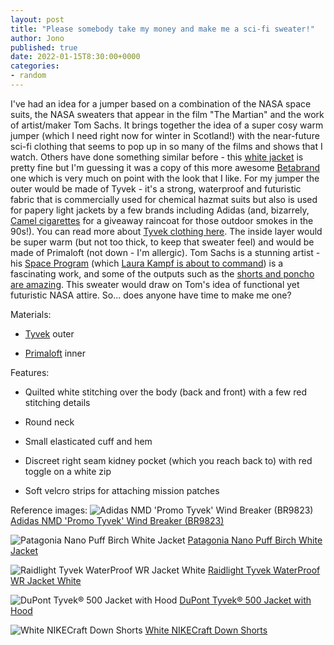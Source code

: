 ```yaml
---
layout: post
title: "Please somebody take my money and make me a sci-fi sweater!"
author: Jono
published: true
date: 2022-01-15T8:30:00+0000
categories:
- random
---
```

I've had an idea for a jumper based on a combination of the NASA space suits, the NASA sweaters that appear in the film "The Martian" and the work of artist/maker Tom Sachs. It brings together the idea of a super cosy warm jumper (which I need right now for winter in Scotland!) with the near-future sci-fi clothing that seems to pop up in so many of the films and shows that I watch. Others have done something similar before - this [white jacket](https://giv-studios.com/products/club-giv-spacely-utility-hooded-jacket-v2?variant=31853663649865) is pretty fine but I'm guessing it was a copy of this more awesome [Betabrand](https://hiconsumption.com/nasa-inspired-space-jacket-by-betabrand/) one which is very much on point with the look that I like. For my jumper the outer would be made of Tyvek - it's a strong, waterproof and futuristic fabric that is commercially used for chemical hazmat suits but also is used for papery light jackets by a few brands including Adidas (and, bizarrely, [Camel cigarettes](https://www.ebay.co.uk/itm/393777709323?hash=item5baefb010b:g:KtQAAOSw6qZhr9FG) for a giveaway raincoat for those outdoor smokes in the 90s!). You can read more about [Tyvek clothing here](https://www.fourrabbit.com/goingson/2020/5/15/tsunami-jacket-how-a-tyvek-jacket-was-made). The inside layer would be super warm (but not too thick, to keep that sweater feel) and would be made of Primaloft (not down - I'm allergic). Tom Sachs is a stunning artist - his [Space Program](https://www.youtube.com/watch?v=_dr_F2Aho2Y) (which [Laura Kampf is about to command](https://www.youtube.com/watch?v=sGK3WZ-mmK8)) is a fascinating work, and some of the outputs such as the [shorts and poncho are amazing](https://news.nike.com/news/tom-sachs-nikecraft-poncho-apparel). This sweater would draw on Tom's idea of functional yet futuristic NASA attire. So... does anyone have time to make me one?

Materials:

-   [Tyvek](https://www.dupont.com/brands/tyvek.html) outer

-   [Primaloft](https://www.primaloft.com/) inner

Features:

-   Quilted white stitching over the body (back and front) with a few red stitching details

-   Round neck 

-   Small elasticated cuff and hem

-   Discreet right seam kidney pocket (which you reach back to) with red toggle on a white zip

-   Soft velcro strips for attaching mission patches

Reference images:
![Adidas NMD 'Promo Tyvek' Wind Breaker (BR9823)](https://ellis.scot/uploads/2022/adidas.jpeg)
[Adidas NMD 'Promo Tyvek' Wind Breaker (BR9823)](https://www.ebay.co.uk/itm/114772938978?hash=item1ab90010e2:g:BCMAAOSw83pgfVJ4)

![Patagonia Nano Puff Birch White Jacket](https://ellis.scot/uploads/2022/patagonia.jpeg)
[Patagonia Nano Puff Birch White Jacket](https://www.tallingtonlakesproshop.com/patagonia-womens-nano-puff-birch-white-jacket-m.ir)

![Raidlight Tyvek WaterProof WR Jacket White](https://ellis.scot/uploads/2022/raidlight.jpeg)
[Raidlight Tyvek WaterProof WR Jacket White](https://www.deporvillage.net/raidlight-tyvek-waterproof-wr-jacket-white)

![DuPont Tyvek® 500 Jacket with Hood](https://ellis.scot/uploads/2022/dupont.png)
[DuPont Tyvek® 500 Jacket with Hood](https://www.zoro.co.uk/shop/personal-protection-and-clothing/coats-jackets-and-fleeces/tyvek%C2%AE-500-jacket-with-hood-m/p/ZT1022412P)

![White NIKECraft Down Shorts](https://ellis.scot/uploads/2022/sachs.jpeg)
[White NIKECraft Down Shorts](https://store.tomsachs.org/collections/frontpage/products/nikecraft-down-shorts-white)

